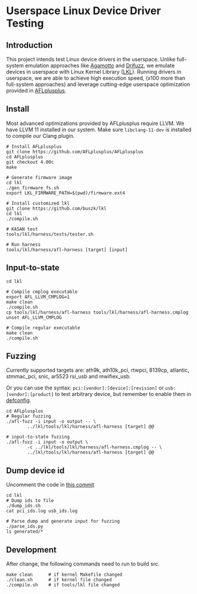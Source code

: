 # Userspace Linux Device Driver Testing

## Introduction
This project intends test Linux device drivers in the userspace. Unlike full-system emulation approaches like [Agamotto](https://github.com/securesystemslab/agamotto) and [Drifuzz](https://github.com/buszk/Drifuzz), we emulate devices in userspace with Linux Kernel Library ([LKL](../Documentation/lkl.txt)). Running drivers in userspace, we are able to achieve high execution speed, (x100 more than full-system approaches) and leverage cutting-edge userspace optimization provided in [AFLplusplus](https://github.com/AFLplusplus/AFLplusplus).

## Install
Most advanced optimizations provided by AFLplusplus require LLVM. We have LLVM 11 installed in our system. Make sure `libclang-11-dev` is installed to compile our Clang plugin.
```
# Install AFLplusplus
git clone https://github.com/AFLplusplus/AFLplusplus
cd AFLplusplus
git checkout 4.00c
make
```

```
# Generate firmware image
cd lkl
./gen_firmware_fs.sh
export LKL_FIRMWARE_PATH=$(pwd)/firmware.ext4
```

```
# Install customized lkl
git clone https://github.com/buszk/lkl
cd lkl
./compile.sh

# KASAN test
tools/lkl/harness/tests/tester.sh

# Run harness
tools/lkl/harness/afl-harness [target] [input]
```

## Input-to-state
```
cd lkl

# Compile cmplog executable
export AFL_LLVM_CMPLOG=1
make clean
./compile.sh
cp tools/lkl/harness/afl-harness tools/lkl/harness/afl-harness.cmplog
unset AFL_LLVM_CMPLOG

# Compile regular executable
make clean
./compile.sh
```

## Fuzzing
Currently supported targets are:
ath9k, ath10k_pci, rtwpci, 8139cp, atlantic, stmmac_pci, snic, ar5523 rsi_usb and mwifiex_usb.

Or you can use the syntax: `pci:[vendor]:[device]:[revision]` or `usb:[vendor]:[product]` to test arbitrary device, but remember to enable them in [defconfig](https://github.com/buszk/lkl/blob/master/arch/lkl/configs/defconfig).

```
cd AFLplusplus
# Regular fuzzing
./afl-fuzz -i input -o output -- \
        ../lkl/tools/lkl/harness/afl-harness [target] @@

# input-to-state fuzzing
./afl-fuzz -i input -o output \
        -c ../lkl/tools/lkl/harness/afl-harness.cmplog -- \
        ../lkl/tools/lkl/harness/afl-harness [target] @@
```

## Dump device id
Uncomment the code in [this commit](https://github.com/buszk/lkl/commit/8ece62693c50d682e730fc7efaf2268b14d13794)
```
cd lkl
# Dump ids to file
./dump_ids.sh
cat pci_ids.log usb_ids.log

# Parse dump and generate input for fuzzing
./parse_ids.py
ls generated/* 
```

## Development
After change, the following commands need to run to build src.
```
make clean      # if kernel Makefile changed
./clean.sh      # if kernel file changed
./compile.sh    # if tools/lkl file changed
```
